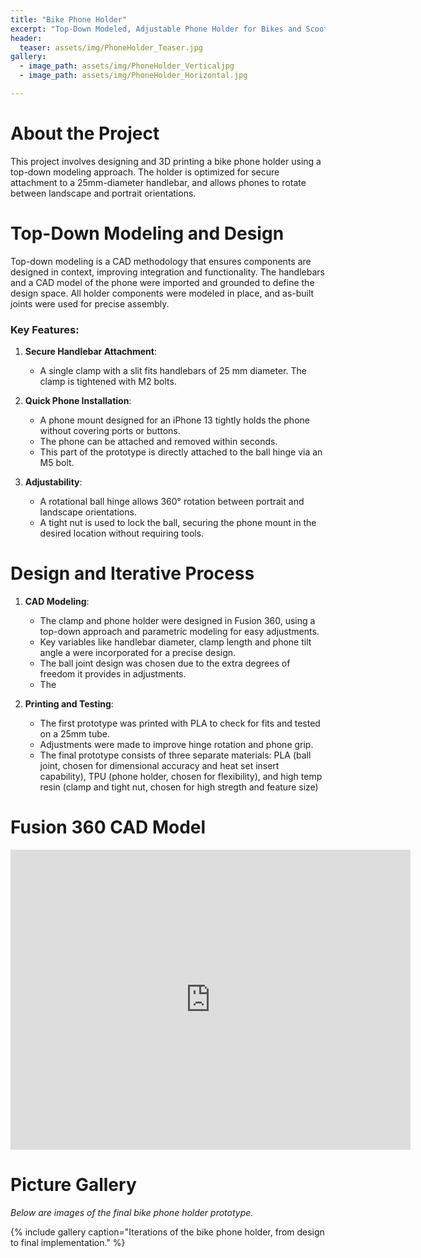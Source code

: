 ```yaml
---
title: "Bike Phone Holder"
excerpt: "Top-Down Modeled, Adjustable Phone Holder for Bikes and Scooters"
header:
  teaser: assets/img/PhoneHolder_Teaser.jpg
gallery:
  - image_path: assets/img/PhoneHolder_Verticaljpg
  - image_path: assets/img/PhoneHolder_Horizontal.jpg

---
```


# About the Project

This project involves designing and 3D printing a bike phone holder using a top-down modeling approach. The holder is optimized for secure attachment to a 25mm-diameter handlebar, and allows phones to rotate between landscape and portrait orientations.

# Top-Down Modeling and Design

Top-down modeling is a CAD methodology that ensures  components are designed in context, improving integration and functionality. The handlebars and a CAD model of the phone were imported and grounded to define the design space. All holder components were modeled in place, and as-built joints were used for precise assembly.

### Key Features:
1. **Secure Handlebar Attachment**:
   - A single clamp with a slit fits handlebars of 25 mm diameter. The clamp is tightened with M2 bolts.

2. **Quick Phone Installation**:
   - A phone mount designed for an iPhone 13 tightly holds the phone without covering ports or buttons.
   - The phone can be attached and removed within seconds.
   - This part of the prototype is directly attached to the ball hinge via an M5 bolt.

3. **Adjustability**:
   - A rotational ball hinge allows 360° rotation between portrait and landscape orientations.
   - A tight nut is used to lock the ball, securing the phone mount in the desired location without requiring tools.

# Design and Iterative Process

1. **CAD Modeling**:
   - The clamp and phone holder were designed in Fusion 360, using a top-down approach and parametric modeling for easy adjustments.
   - Key variables like handlebar diameter, clamp length and phone tilt angle a were incorporated for a precise design.
   - The ball joint design was chosen due to the extra degrees of freedom it provides in adjustments.
   - The 

2. **Printing and Testing**:
   - The first prototype was printed with PLA to check for fits  and tested on a 25mm tube.
   - Adjustments were made to improve hinge rotation and phone grip.
   - The final prototype consists of three separate materials: PLA (ball joint, chosen for dimensional accuracy and heat set insert capability), TPU (phone holder, chosen for flexibility), and high temp resin (clamp and tight nut, chosen for high stregth and feature size)


# Fusion 360 CAD Model

<iframe src="https://vanderbilt643.autodesk360.com/shares/public/SH286ddQT78850c0d8a454b25e577f9993e7?mode=embed" width="640" height="480" allowfullscreen="true" webkitallowfullscreen="true" mozallowfullscreen="true"  frameborder="0"></iframe>

# Picture Gallery
*Below are images of the final bike phone holder prototype.*

{% include gallery caption="Iterations of the bike phone holder, from design to final implementation." %}
